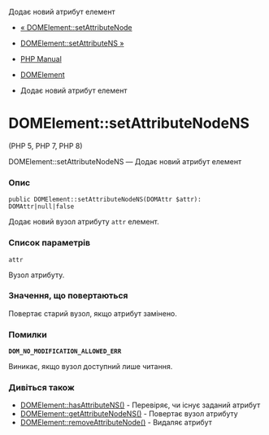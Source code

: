 Додає новий атрибут елемент

-   [« DOMElement::setAttributeNode](domelement.setattributenode.md)
    
-   [DOMElement::setAttributeNS »](domelement.setattributens.md)
    
-   [PHP Manual](index.md)
    
-   [DOMElement](class.domelement.md)
    
-   Додає новий атрибут елемент
    

# DOMElement::setAttributeNodeNS

(PHP 5, PHP 7, PHP 8)

DOMElement::setAttributeNodeNS — Додає новий атрибут елемент

### Опис

```methodsynopsis
public DOMElement::setAttributeNodeNS(DOMAttr $attr): DOMAttr|null|false
```

Додає новий вузол атрибуту `attr` елемент.

### Список параметрів

`attr`

Вузол атрибуту.

### Значення, що повертаються

Повертає старий вузол, якщо атрибут замінено.

### Помилки

**`DOM_NO_MODIFICATION_ALLOWED_ERR`**

Виникає, якщо вузол доступний лише читання.

### Дивіться також

-   [DOMElement::hasAttributeNS()](domelement.hasattributens.md) - Перевіряє, чи існує заданий атрибут
-   [DOMElement::getAttributeNodeNS()](domelement.getattributenodens.md) - Повертає вузол атрибуту
-   [DOMElement::removeAttributeNode()](domelement.removeattributenode.md) - Видаляє атрибут